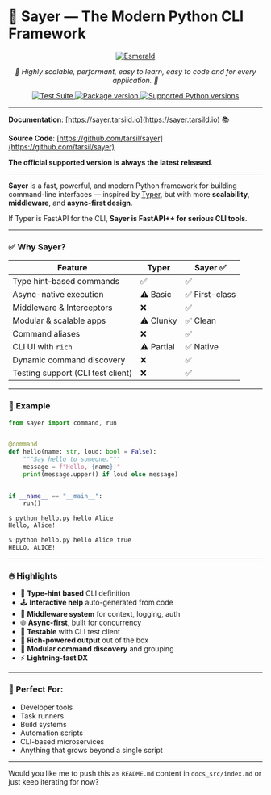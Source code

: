 # 🚀 Sayer — The Modern Python CLI Framework

<p align="center">
  <a href="https://sayer.tarsild.io"><img src="https://res.cloudinary.com/tarsild/image/upload/v1747661493/packages/Sayer/Logo/w8bq4nqcphyd99kns0wl.svg" alt='Esmerald'></a>
</p>

<p align="center">
    <em>🚀 Highly scalable, performant, easy to learn, easy to code and for every application. 🚀</em>
</p>

<p align="center">
<a href="https://github.com/dymmond/sayer/actions/workflows/test-suite.yml/badge.svg?event=push&branch=main" target="_blank">
    <img src="https://github.com/dymmond/sayer/actions/workflows/test-suite.yml/badge.svg?event=push&branch=main" alt="Test Suite">
</a>

<a href="https://pypi.org/project/sayer" target="_blank">
    <img src="https://img.shields.io/pypi/v/sayer?color=%2334D058&label=pypi%20package" alt="Package version">
</a>

<a href="https://pypi.org/project/sayer" target="_blank">
    <img src="https://img.shields.io/pypi/pyversions/sayer.svg?color=%2334D058" alt="Supported Python versions">
</a>
</p>

---

**Documentation**: [https://sayer.tarsild.io](https://sayer.tarsild.io) 📚

**Source Code**: [https://github.com/tarsil/sayer](https://github.com/tarsil/sayer)

**The official supported version is always the latest released**.

---

**Sayer** is a fast, powerful, and modern Python framework for building command-line interfaces — inspired by [Typer](https://typer.tiangolo.com/), but with more **scalability**, **middleware**, and **async-first design**.

If Typer is FastAPI for the CLI, **Sayer is FastAPI++ for serious CLI tools**.

---

### ✅ Why Sayer?

| Feature                           | Typer      | Sayer ✅       |
| --------------------------------- | ---------- | ------------- |
| Type hint–based commands          | ✅          | ✅             |
| Async-native execution            | ⚠️ Basic   | ✅ First-class |
| Middleware & Interceptors         | ❌          | ✅             |
| Modular & scalable apps           | ⚠️ Clunky  | ✅ Clean       |
| Command aliases                   | ❌          | ✅             |
| CLI UI with `rich`                | ⚠️ Partial | ✅ Native      |
| Dynamic command discovery         | ❌          | ✅             |
| Testing support (CLI test client) | ❌          | ✅             |

---

### 🧪 Example

```python
from sayer import command, run


@command
def hello(name: str, loud: bool = False):
    """Say hello to someone."""
    message = f"Hello, {name}!"
    print(message.upper() if loud else message)


if __name__ == "__main__":
    run()
```

```bash
$ python hello.py hello Alice
Hello, Alice!

$ python hello.py hello Alice true
HELLO, ALICE!
```

---

### 🔥 Highlights

* 🧠 **Type-hint based** CLI definition
* 🕹️ **Interactive help** auto-generated from code
* 🧩 **Middleware system** for context, logging, auth
* 🌐 **Async-first**, built for concurrency
* 🧪 **Testable** with CLI test client
* 🎨 **Rich-powered output** out of the box
* 📁 **Modular command discovery** and grouping
* ⚡ **Lightning-fast DX**

---

### 🧰 Perfect For:

* Developer tools
* Task runners
* Build systems
* Automation scripts
* CLI-based microservices
* Anything that grows beyond a single script

---

Would you like me to push this as `README.md` content in `docs_src/index.md` or just keep iterating for now?
